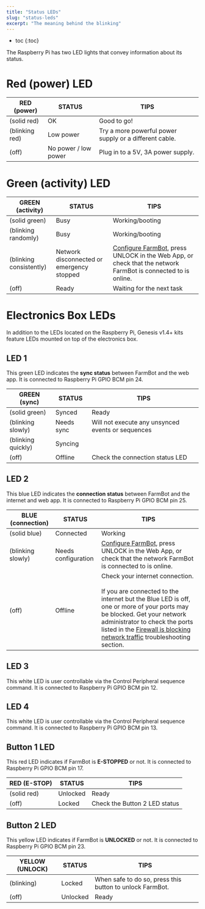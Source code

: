 ```yaml
---
title: "Status LEDs"
slug: "status-leds"
excerpt: "The meaning behind the blinking"
---
```


* toc
{:toc}

The Raspberry Pi has two LED lights that convey information about its status.

# Red (power) LED

|RED (power)                   |STATUS                        |TIPS                          |
|------------------------------|------------------------------|------------------------------|
|<span class="fa fa-circle" style="color: red;opacity: 1"></span> (solid red)|OK                            |Good to go!
|<span class="fa fa-sun-o" style="color: red;opacity: 1"></span> (blinking red)|Low power                     |Try a more powerful power supply or a different cable.
|<span class="fa fa-circle-thin" style="color: red;opacity: 1"></span>  (off)|No power / low power          |Plug in to a 5V, 3A power supply.

# Green (activity) LED

|GREEN (activity)              |STATUS                        |TIPS                          |
|------------------------------|------------------------------|------------------------------|
|<span class="fa fa-circle" style="color: green;opacity: 1"></span> (solid green)|Busy                          |Working/booting
|<span class="fa fa-sun-o" style="color: green;opacity: 1"></span> (blinking randomly)|Busy                          |Working/booting
|<span class="fa fa-sun-o" style="color: green;opacity: 1"></span> (blinking consistently)|Network disconnected or emergency stopped|[Configure FarmBot](../farmbot-os/configurator.md), press <span class="fb-button fb-yellow">UNLOCK</span> in the Web App, or check that the network FarmBot is connected to is online.
|<span class="fa fa-circle-thin" style="color: green;opacity: 1"></span> (off)|Ready                         |Waiting for the next task



# Electronics Box LEDs

In addition to the LEDs located on the Raspberry Pi, Genesis v1.4+ kits feature LEDs mounted on top of the electronics box.

## LED 1
This green LED indicates the **sync status** between FarmBot and the web app. It is connected to Raspberry Pi GPIO BCM pin 24.

|GREEN (sync)                  |STATUS                        |TIPS                          |
|------------------------------|------------------------------|------------------------------|
|<span class="fa fa-circle" style="color: green;opacity: 1"></span> (solid green)|Synced                        |Ready
|<span class="fa fa-sun-o" style="color: green;opacity: 1"></span> (blinking slowly)|Needs sync                    |Will not execute any unsynced events or sequences
|<span class="fa fa-sun-o" style="color: green;opacity: 1"></span> (blinking quickly)|Syncing                       |
|<span class="fa fa-circle-thin" style="color: green;opacity: 1"></span> (off)|Offline                       |Check the connection status LED

## LED 2
This blue LED indicates the **connection status** between FarmBot and the internet and web app. It is connected to Raspberry Pi GPIO BCM pin 25.

|BLUE (connection)             |STATUS                        |TIPS                          |
|------------------------------|------------------------------|------------------------------|
|<span class="fa fa-circle" style="color: blue;opacity: 1"></span> (solid blue)|Connected                     |Working
|<span class="fa fa-sun-o" style="color: blue;opacity: 1"></span> (blinking slowly)|Needs configuration           |[Configure FarmBot](../farmbot-os/configurator.md), press <span class="fb-button fb-yellow">UNLOCK</span> in the Web App, or check that the network FarmBot is connected to is online.
|<span class="fa fa-circle-thin" style="color: blue;opacity: 1"></span> (off)|Offline                       |Check your internet connection.<br><br>If you are connected to the internet but the Blue LED is off, one or more of your ports may be blocked. Get your network administrator to check the ports listed in the [Firewall is blocking network traffic](https://software.farm.bot/docs/connecting-farmbot-to-the-web-app#section-6-firewall-is-blocking-network-traffic) troubleshooting section.

## LED 3
This white LED is user controllable via the <span class="fb-step fb-write-pin">Control Peripheral</span> sequence command. It is connected to Raspberry Pi GPIO BCM pin 12.

## LED 4
This white LED is user controllable via the <span class="fb-step fb-write-pin">Control Peripheral</span> sequence command. It is connected to Raspberry Pi GPIO BCM pin 13.

## Button 1 LED
This red LED indicates if FarmBot is **E-STOPPED** or not. It is connected to Raspberry Pi GPIO BCM pin 17.

|RED (E-STOP)                  |STATUS                        |TIPS                          |
|------------------------------|------------------------------|------------------------------|
|<span class="fa fa-circle" style="color: red;opacity: 1"></span> (solid red)|Unlocked                      |Ready
|<span class="fa fa-circle-thin" style="color: red;opacity: 1"></span> (off)|Locked                        |Check the Button 2 LED status

## Button 2 LED
This yellow LED indicates if FarmBot is **UNLOCKED** or not. It is connected to Raspberry Pi GPIO BCM pin 23.

|YELLOW (UNLOCK)               |STATUS                        |TIPS                          |
|------------------------------|------------------------------|------------------------------|
|<span class="fa fa-sun-o" style="color: orange;opacity: 1"></span> (blinking)|Locked                        |When safe to do so, press this button to unlock FarmBot.
|<span class="fa fa-circle-thin" style="color: orange;opacity: 1"></span> (off)|Unlocked                      |Ready

